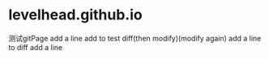 # levelhead.github.io
测试gitPage
add a line
add to test diff(then modify)(modify again)
add a line to diff
add a line
